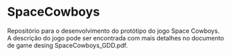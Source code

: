# SpaceCowboys
Repositório para o desenvolvimento do protótipo do jogo Space Cowboys. A descrição do jogo pode ser encontrada com mais detalhes no documento de game desing SpaceCowboys_GDD.pdf.
